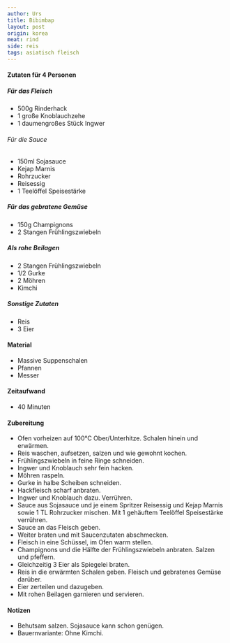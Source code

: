 ```yaml
---
author: Urs
title: Bibimbap
layout: post
origin: korea
meat: rind
side: reis
tags: asiatisch fleisch
---
```

#### Zutaten für 4 Personen

##### Für das Fleisch
 * 500g Rinderhack
 * 1 große Knoblauchzehe
 * 1 daumengroßes Stück Ingwer

###### Für die Sauce
  * 150ml Sojasauce
  * Kejap Marnis
  * Rohrzucker
  * Reisessig
  * 1 Teelöffel Speisestärke

##### Für das gebratene Gemüse
 * 150g Champignons
 * 2 Stangen Frühlingszwiebeln

##### Als rohe Beilagen
 * 2 Stangen Frühlingszwiebeln
 * 1/2 Gurke
 * 2 Möhren
 * Kimchi

##### Sonstige Zutaten
 * Reis
 * 3 Eier

#### Material
 * Massive Suppenschalen
 * Pfannen
 * Messer

#### Zeitaufwand
 * 40 Minuten

#### Zubereitung
 * Ofen vorheizen auf 100°C Ober/Unterhitze. Schalen hinein und erwärmen.
 * Reis waschen, aufsetzen, salzen und wie gewohnt kochen.
 * Frühlingszwiebeln in feine Ringe schneiden.
 * Ingwer und Knoblauch sehr fein hacken.
 * Möhren raspeln.
 * Gurke in halbe Scheiben schneiden.
 * Hackfleisch scharf anbraten.
 * Ingwer und Knoblauch dazu. Verrühren.
 * Sauce aus Sojasauce und je einem Spritzer Reisessig und Kejap Marnis sowie 1 TL Rohrzucker mischen. Mit 1 gehäuftem Teelöffel Speisestärke verrühren.
 * Sauce an das Fleisch geben.
 * Weiter braten und mit Saucenzutaten abschmecken.
 * Fleisch in eine Schüssel, im Ofen warm stellen.
 * Champignons und die Hälfte der Frühlingszwiebeln anbraten. Salzen und pfeffern.
 * Gleichzeitig 3 Eier als Spiegelei braten.
 * Reis in die erwärmten Schalen geben. Fleisch und gebratenes Gemüse darüber.
 * Eier zerteilen und dazugeben.
 * Mit rohen Beilagen garnieren und servieren.

#### Notizen
 * Behutsam salzen. Sojasauce kann schon genügen.
 * Bauernvariante: Ohne Kimchi.
